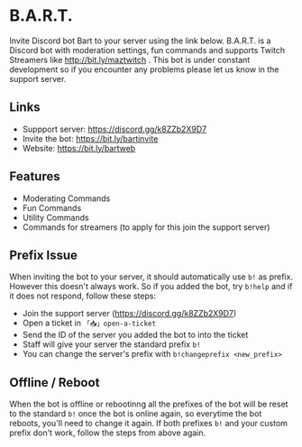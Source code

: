 # B.A.R.T.
Invite Discord bot Bart to your server using the link below.
B.A.R.T. is a Discord bot with moderation settings, fun commands and supports Twitch Streamers like http://bit.ly/maztwitch .
This bot is under constant development so if you encounter any problems please let us know in the support server.

## Links
- Suppport server: https://discord.gg/k8ZZb2X9D7
- Invite the bot: https://bit.ly/bartinvite
- Website: https://bit.ly/bartweb

## Features
- Moderating Commands
- Fun Commands
- Utility Commands
- Commands for streamers (to apply for this join the support server)

## Prefix Issue
When inviting the bot to your server, it should automatically use `b!` as prefix. However this doesn't always work. So if you added the bot, try `b!help` and if it does not respond, follow these steps:
- Join the support server (https://discord.gg/k8ZZb2X9D7)
- Open a ticket in `「📥」open-a-ticket`
- Send the ID of the server you added the bot to into the ticket
- Staff will give your server the standard prefix `b!`
- You can change the server's prefix with `b!changeprefix <new_prefix>`

## Offline / Reboot
When the bot is offline or rebootinng all the prefixes of the bot will be reset to the standard `b!` once the bot is online again, so everytime the bot reboots, you'll need to change it again. If both prefixes `b!` and your custom prefix don't work, follow the steps from above again.

